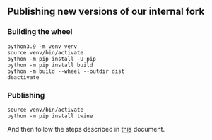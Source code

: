 ## Publishing new versions of our internal fork

### Building the wheel
```
python3.9 -m venv venv
source venv/bin/activate
python -m pip install -U pip
python -m pip install build
python -m build --wheel --outdir dist
deactivate
```

### Publishing
```
source venv/bin/activate
python -m pip install twine
```
And then follow the steps described in [this](https://foursquare.atlassian.net/wiki/spaces/FE/pages/3702226964/Publishing+pips+to+Artifactory) document.
